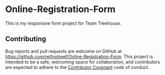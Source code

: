 # Online-Registration-Form

This is my responsive form project for Team Treehouse.


## Contributing

Bug reports and pull requests are welcome on GitHub at https://github.com/reifnotreef/Online-Registration-Form. This project is intended to be a safe, welcoming space for collaboration, and contributors are expected to adhere to the [Contributor Covenant](http://contributor-covenant.org) code of conduct.

